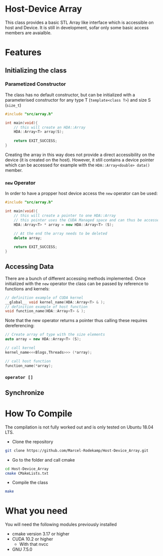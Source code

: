 # Host-Device Array

This class provides a basic STL Array like interface which is accessible on host and Device. 
It is still in development, sofar only some basic access members are avaialble.

# Features

## Initializing the class 
### Parametized Constructor
The class has no default constructor, but can be initialized with a parameterised constructor for any type T (`template<class T>`) and size S (`size_t`)
```c++
#include "src/array.h"

int main(void){
    // this will create an HDA::Array
    HDA::Array<T> array(S);
 
    return EXIT_SUCCESS;
}
```
Creating the array in this way does not provide a direct accessibility on the device (it is created on the host). However, it still contains a device pointer which can be accessed for example with the `HDA::Array<double> data()` member. 

### `new` Operator
In order to have a propper host device access the `new` operator can be used:
``` c++
#include "src/array.h"

int main(void){
    // this will create a pointer to one HDA::Array  
    // this pointer uses the CUDA Managed space and can thus be accessed on host and device
    HDA::Array<T> * array = new HDA::Array<T> (S);
 
    // At the end the array needs to be deleted
    delete array;

    return EXIT_SUCCESS;
}

```

## Accessing Data
There are a bunch of different accessing methods implemented.
Once initialized with the `new` operator the class can be passed by reference to functions and kernels:
```c++
// definition example of CUDA kernel
__global__ void kernel_name(HDA::Array<T> & );
// definition example of host function 
void function_name(HDA::Array<T> & );
```
Note that the new operator returns a pointer thus calling these requires dereferencing:
```c++
// Create array of type with the size elements 
auto array = new HDA::Array<T> (S);

// call kernel
kernel_name<<<Blogs,Threads>>> (*array);

// call host function
function_name(*array);

```

### `operator []`

## Synchronize

# How To Compile

The compilation is not fully worked out and is only tested on Ubuntu 18.04 LTS.

* Clone the repository
```sh
git clone https://github.com/Marcel-Rodekamp/Host-Device_Array.git
```
* Go to the folder and call cmake
```sh
cd Host-Device_Array
cmake CMakeLists.txt
```
* Compile the class
```sh
make
```

# What you need
You will need the following modules previously installed
* cmake version 3.17 or higher
* CUDA 10.2 or higher 
    * With that nvcc
* GNU 7.5.0
